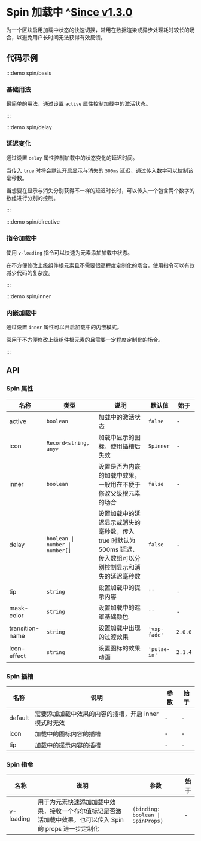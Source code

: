 # Spin 加载中 ^[Since v1.3.0](!s)

为一个区块启用加载中状态的快速切换，常用在数据渲染或异步处理耗时较长的场合，以避免用户长时间无法获得有效反馈。

## 代码示例

:::demo spin/basis

### 基础用法

最简单的用法，通过设置 `active` 属性控制加载中的激活状态。

:::

:::demo spin/delay

### 延迟变化

通过设置 `delay` 属性控制加载中的状态变化的延迟时间。

当传入 `true` 时将会默认开启显示与消失的 `500ms` 延迟，通过传入数字可以控制该毫秒数。

当想要在显示与消失分别获得不一样的延迟时长时，可以传入一个包含两个数字的数组进行分别的控制。

:::

:::demo spin/directive

### 指令加载中

使用 `v-loading` 指令可以快速为元素添加加载中状态。

在不方便修改上级组件根元素且不需要很高程度定制化的场合，使用指令可以有效减少代码的复杂度。

:::

:::demo spin/inner

### 内嵌加载中

通过设置 `inner` 属性可以开启加载中的内嵌模式。

常用于不方便修改上级组件根元素的且需要一定程度定制化的场合。

:::

## API

### Spin 属性

| 名称            | 类型                            | 说明                                                                                                          | 默认值       | 始于    |
| --------------- | ------------------------------- | ------------------------------------------------------------------------------------------------------------- | ------------ | ------- |
| active          | `boolean`                       | 加载中的激活状态                                                                                              | `false`      | -       |
| icon            | `Record<string, any>`           | 加载中显示的图标，使用插槽后失效                                                                              | `Spinner`    | -       |
| inner           | `boolean`                       | 设置是否为内嵌的加载中效果，一般用在不便于修改父级根元素的场合                                                | `false`      | -       |
| delay           | `boolean \| number \| number[]` | 设置加载中的延迟显示或消失的毫秒数，传入 true 时默认为 500ms 延迟，传入数组可以分别控制显示和消失的延迟毫秒数 | `false`      | -       |
| tip             | `string`                        | 设置加载中的提示内容                                                                                          | `''`         | -       |
| mask-color      | `string`                        | 设置加载中的遮罩基础颜色                                                                                      | `''`         | -       |
| transition-name | `string`                        | 设置加载中出现的过渡效果                                                                                      | `'vxp-fade'` | `2.0.0` |
| icon-effect     | `string`                        | 设置图标的效果动画                                                                                            | `'pulse-in'` | `2.1.4` |

### Spin 插槽

| 名称    | 说明                                                  | 参数 | 始于 |
| ------- | ----------------------------------------------------- | ---- | ---- |
| default | 需要添加加载中效果的内容的插槽，开启 inner 模式时无效 | -    | -    |
| icon    | 加载中的图标内容的插槽                                | -    | -    |
| tip     | 加载中的提示内容的插槽                                | -    | -    |

### Spin 指令

| 名称      | 说明                                                                                                      | 参数                              | 始于 |
| --------- | --------------------------------------------------------------------------------------------------------- | --------------------------------- | ---- |
| v-loading | 用于为元素快速添加加载中效果，接收一个布尔值标记是否激活加载中效果，也可以传入 Spin 的 props 进一步定制化 | `(binding: boolean \| SpinProps)` | -    |
